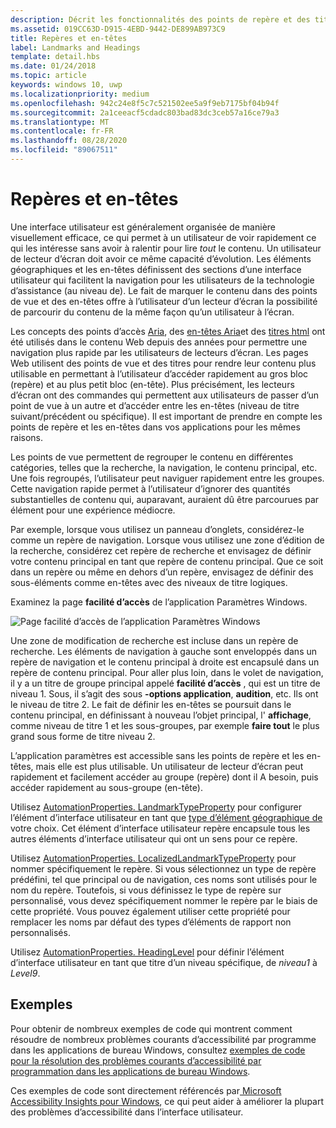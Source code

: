 ```yaml
---
description: Décrit les fonctionnalités des points de repère et des titres de l’accessibilité.
ms.assetid: 019CC63D-D915-4EBD-9442-DE899AB973C9
title: Repères et en-têtes
label: Landmarks and Headings
template: detail.hbs
ms.date: 01/24/2018
ms.topic: article
keywords: windows 10, uwp
ms.localizationpriority: medium
ms.openlocfilehash: 942c24e8f5c7c521502ee5a9f9eb7175bf04b94f
ms.sourcegitcommit: 2a1ceeacf5cdadc803bad83dc3ceb57a16ce79a3
ms.translationtype: MT
ms.contentlocale: fr-FR
ms.lasthandoff: 08/28/2020
ms.locfileid: "89067511"
---
```

# <a name="landmarks-and-headings"></a>Repères et en-têtes

Une interface utilisateur est généralement organisée de manière visuellement efficace, ce qui permet à un utilisateur de voir rapidement ce qui les intéresse sans avoir à ralentir pour lire *tout* le contenu. Un utilisateur de lecteur d’écran doit avoir ce même capacité d’évolution. Les éléments géographiques et les en-têtes définissent des sections d’une interface utilisateur qui facilitent la navigation pour les utilisateurs de la technologie d’assistance (au niveau de). Le fait de marquer le contenu dans des points de vue et des en-têtes offre à l’utilisateur d’un lecteur d’écran la possibilité de parcourir du contenu de la même façon qu’un utilisateur à l’écran.

Les concepts des points d’accès [Aria](https://www.w3.org/WAI/GL/wiki/Using_ARIA_landmarks_to_identify_regions_of_a_page), des [en-têtes Aria](https://www.w3.org/TR/WCAG20-TECHS/ARIA12.html)et des [titres html](https://www.w3.org/TR/2016/NOTE-WCAG20-TECHS-20161007/H42.html) ont été utilisés dans le contenu Web depuis des années pour permettre une navigation plus rapide par les utilisateurs de lecteurs d’écran. Les pages Web utilisent des points de vue et des titres pour rendre leur contenu plus utilisable en permettant à l’utilisateur d’accéder rapidement au gros bloc (repère) et au plus petit bloc (en-tête). Plus précisément, les lecteurs d’écran ont des commandes qui permettent aux utilisateurs de passer d’un point de vue à un autre et d’accéder entre les en-têtes (niveau de titre suivant/précédent ou spécifique). Il est important de prendre en compte les points de repère et les en-têtes dans vos applications pour les mêmes raisons.

Les points de vue permettent de regrouper le contenu en différentes catégories, telles que la recherche, la navigation, le contenu principal, etc. Une fois regroupés, l’utilisateur peut naviguer rapidement entre les groupes. Cette navigation rapide permet à l’utilisateur d’ignorer des quantités substantielles de contenu qui, auparavant, auraient dû être parcourues par élément pour une expérience médiocre.

Par exemple, lorsque vous utilisez un panneau d’onglets, considérez-le comme un repère de navigation. Lorsque vous utilisez une zone d’édition de la recherche, considérez cet repère de recherche et envisagez de définir votre contenu principal en tant que repère de contenu principal. Que ce soit dans un repère ou même en dehors d’un repère, envisagez de définir des sous-éléments comme en-têtes avec des niveaux de titre logiques.

Examinez la page **facilité d’accès** de l’application Paramètres Windows.

![Page facilité d’accès de l’application Paramètres Windows](images/EaseOfAccessSettings.png)  

Une zone de modification de recherche est incluse dans un repère de recherche. Les éléments de navigation à gauche sont enveloppés dans un repère de navigation et le contenu principal à droite est encapsulé dans un repère de contenu principal. Pour aller plus loin, dans le volet de navigation, il y a un titre de groupe principal appelé **facilité d’accès** , qui est un titre de niveau 1. Sous, il s’agit des sous **-options application**, **audition**, etc. Ils ont le niveau de titre 2. Le fait de définir les en-têtes se poursuit dans le contenu principal, en définissant à nouveau l’objet principal, l' **affichage**, comme niveau de titre 1 et les sous-groupes, par exemple **faire tout** le plus grand sous forme de titre niveau 2.

L’application paramètres est accessible sans les points de repère et les en-têtes, mais elle est plus utilisable. Un utilisateur de lecteur d’écran peut rapidement et facilement accéder au groupe (repère) dont il A besoin, puis accéder rapidement au sous-groupe (en-tête).

Utilisez [AutomationProperties. LandmarkTypeProperty](https://docs.microsoft.com/uwp/api/windows.ui.xaml.automation.automationproperties.LandmarkTypeProperty) pour configurer l’élément d’interface utilisateur en tant que [type d’élément géographique de](https://docs.microsoft.com/windows/desktop/WinAuto/landmark-type-identifiers) votre choix. Cet élément d’interface utilisateur repère encapsule tous les autres éléments d’interface utilisateur qui ont un sens pour ce repère.

Utilisez [AutomationProperties. LocalizedLandmarkTypeProperty](https://docs.microsoft.com/uwp/api/windows.ui.xaml.automation.automationproperties.LocalizedLandmarkTypeProperty) pour nommer spécifiquement le repère. Si vous sélectionnez un type de repère prédéfini, tel que principal ou de navigation, ces noms sont utilisés pour le nom du repère. Toutefois, si vous définissez le type de repère sur personnalisé, vous devez spécifiquement nommer le repère par le biais de cette propriété. Vous pouvez également utiliser cette propriété pour remplacer les noms par défaut des types d’éléments de rapport non personnalisés.

Utilisez [AutomationProperties. HeadingLevel](https://docs.microsoft.com/uwp/api/windows.ui.xaml.automation.automationproperties.headinglevelproperty) pour définir l’élément d’interface utilisateur en tant que titre d’un niveau spécifique, de *niveau1* à *Level9*.

## <a name="examples"></a>Exemples

Pour obtenir de nombreux exemples de code qui montrent comment résoudre de nombreux problèmes courants d’accessibilité par programme dans les applications de bureau Windows, consultez [exemples de code pour la résolution des problèmes courants d’accessibilité par programmation dans les applications de bureau Windows](https://docs.microsoft.com/accessibility-tools-docs/).

Ces exemples de code sont directement référencés par[ Microsoft Accessibility Insights pour Windows](https://github.com/microsoft/accessibility-insights-windows), ce qui peut aider à améliorer la plupart des problèmes d’accessibilité dans l’interface utilisateur.
